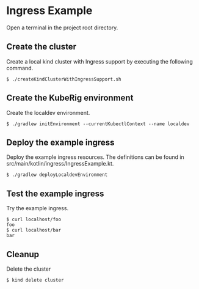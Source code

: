 # Ingress Example

Open a terminal in the project root directory.

## Create the cluster

Create a local kind cluster with Ingress support by executing the following command.
```shell script
$ ./createKindClusterWithIngressSupport.sh
```

## Create the KubeRig environment

Create the localdev environment.
```shell script
$ ./gradlew initEnvironment --currentKubectlContext --name localdev
```

## Deploy the example ingress

Deploy the example ingress resources. The definitions can be found in src/main/kotlin/ingress/IngressExample.kt.
```shell script
$ ./gradlew deployLocaldevEnvironment
```

## Test the example ingress

Try the example ingress.
```shell script
$ curl localhost/foo
foo
$ curl localhost/bar
bar
```

## Cleanup

Delete the cluster
```shell script
$ kind delete cluster
```
